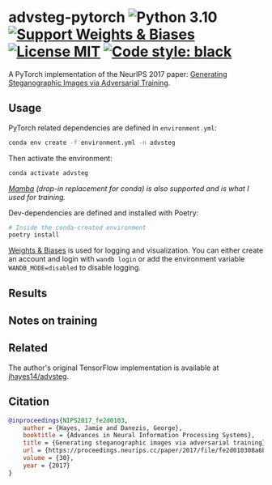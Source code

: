# advsteg-pytorch ![Python 3.10](https://img.shields.io/badge/Python%203.10-297ca0?logo=python&logoColor=white) [![Support Weights & Biases](https://img.shields.io/badge/Weights_&_Biases-FFCC33?logo=WeightsAndBiases&logoColor=black)](https://wandb.ai) [![License MIT](https://img.shields.io/github/license/spencerwooo/advsteg-pytorch)](./LICENSE) [![Code style: black](https://img.shields.io/badge/code%20style-black-000000)](https://github.com/psf/black)

A PyTorch implementation of the NeurIPS 2017 paper: [Generating Steganographic Images via Adversarial Training](https://papers.nips.cc/paper/2017/hash/fe2d010308a6b3799a3d9c728ee74244-Abstract.html).

## Usage

PyTorch related dependencies are defined in `environment.yml`:

```bash
conda env create -f environment.yml -n advsteg
```

Then activate the environment:

```bash
conda activate advsteg
```

*[Mamba](https://github.com/mamba-org/mamba) (drop-in replacement for conda) is also supported and is what I used for training.*

Dev-dependencies are defined and installed with Poetry:

```bash
# Inside the conda-created environment
poetry install
```

[Weights & Biases](https://wandb.ai/) is used for logging and visualization. You can either create an account and login with `wandb login` or add the environment variable `WANDB_MODE=disabled` to disable logging.

## Results

## Notes on training

## Related

The author's original TensorFlow implementation is available at [jhayes14/advsteg](https://github.com/jhayes14/advsteg).

## Citation

```bibtex
@inproceedings{NIPS2017_fe2d0103,
    author = {Hayes, Jamie and Danezis, George},
    booktitle = {Advances in Neural Information Processing Systems},
    title = {Generating steganographic images via adversarial training},
    url = {https://proceedings.neurips.cc/paper/2017/file/fe2d010308a6b3799a3d9c728ee74244-Paper.pdf},
    volume = {30},
    year = {2017}
}
```
